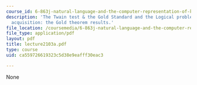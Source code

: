 ```yaml
---
course_id: 6-863j-natural-language-and-the-computer-representation-of-knowledge-spring-2003
description: 'The Twain test & the Gold Standard and the Logical problem of language
  acquisition: the Gold theorem results.'
file_location: /coursemedia/6-863j-natural-language-and-the-computer-representation-of-knowledge-spring-2003/ca559726619323c5d38e9eafff30eac3_lecture2103a.pdf
file_type: application/pdf
layout: pdf
title: lecture2103a.pdf
type: course
uid: ca559726619323c5d38e9eafff30eac3

---
```

None